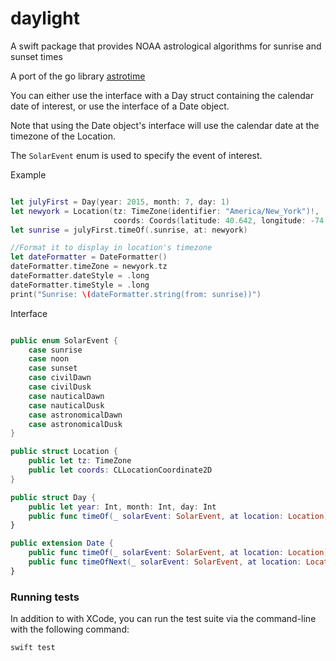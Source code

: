 # daylight
A swift package that provides NOAA astrological algorithms for sunrise and sunset times

A port of the go library [astrotime](https://github.com/cpucycle/astrotime)

You can either use the interface with a Day struct containing the calendar date of interest, or use the interface of a Date object.

Note that using the Date object's interface will use the calendar date at the timezone of the Location.

The `SolarEvent` enum is used to specify the event of interest.

Example

```swift

let julyFirst = Day(year: 2015, month: 7, day: 1)
let newyork = Location(tz: TimeZone(identifier: "America/New_York")!,
                       coords: Coords(latitude: 40.642, longitude: -74.017))
let sunrise = julyFirst.timeOf(.sunrise, at: newyork)

//Format it to display in location's timezone
let dateFormatter = DateFormatter()
dateFormatter.timeZone = newyork.tz
dateFormatter.dateStyle = .long
dateFormatter.timeStyle = .long
print("Sunrise: \(dateFormatter.string(from: sunrise))")
```

Interface

```swift

public enum SolarEvent {
    case sunrise
    case noon
    case sunset
    case civilDawn
    case civilDusk
    case nauticalDawn
    case nauticalDusk
    case astronomicalDawn
    case astronomicalDusk
}

public struct Location {
    public let tz: TimeZone
    public let coords: CLLocationCoordinate2D
}

public struct Day {
    public let year: Int, month: Int, day: Int
    public func timeOf(_ solarEvent: SolarEvent, at location: Location) -> Date
}

public extension Date {
    public func timeOf(_ solarEvent: SolarEvent, at location: Location) -> Date
    public func timeOfNext(_ solarEvent: SolarEvent, at location: Location) -> Date
}

```

### Running tests

In addition to with XCode, you can run the test suite via the command-line with the following command:

    swift test


